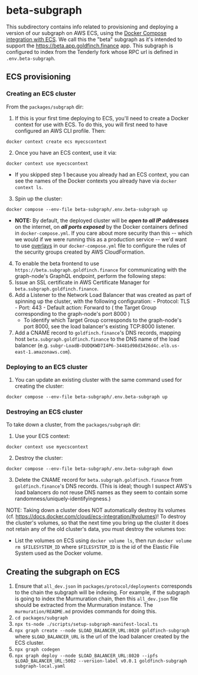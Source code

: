 # beta-subgraph

This subdirectory contains info related to provisioning and deploying a version of our subgraph on AWS ECS, using the [Docker Compose integration with ECS](https://docs.docker.com/cloud/ecs-integration/). We call this the "beta" subgraph as it's intended to support the https://beta.app.goldfinch.finance app. This subgraph is configured to index from the Tenderly fork whose RPC url is defined in `.env.beta-subgraph`.

## ECS provisioning

### Creating an ECS cluster

From the `packages/subgraph` dir:

1. If this is your first time deploying to ECS, you'll need to create a Docker context for use with ECS. To do this, you will first need to have configured an AWS CLI profile. Then:
  ```
  docker context create ecs myecscontext
  ```
2. Once you have an ECS context, use it via:
  ```
  docker context use myecscontext
  ```
  - If you skipped step 1 because you already had an ECS context, you can see the names of the Docker contexts you already have via `docker context ls`.
3. Spin up the cluster:
  ```
  docker compose --env-file beta-subgraph/.env.beta-subgraph up
  ```
  - **NOTE:** By default, the deployed cluster will be ***open to all IP addresses*** on the internet, on ***all ports exposed*** by the Docker containers defined in `docker-compose.yml`. If you care about more security than this -- which we would if we were running this as a production service -- we'd want to use [overlays](https://docs.docker.com/cloud/ecs-integration/#tuning-the-cloudformation-template) in our `docker-compose.yml` file to configure the rules of the security groups created by AWS CloudFormation.
4. To enable the beta frontend to use `https://beta.subgraph.goldfinch.finance` for communicating with the graph-node's GraphQL endpoint, perform the following steps:
  1. Issue an SSL certificate in AWS Certificate Manager for `beta.subgraph.goldfinch.finance`.
  2. Add a Listener to the Network Load Balancer that was created as part of spinning up the cluster, with the following configuration:
    - Protocol: TLS
    - Port: 443
    - Default action: Forward to ( the Target Group corresponding to the graph-node's port 8000 )
      - To identify which Target Group corresponds to the graph-node's port 8000, see the load balancer's existing TCP:8000 listener.
  3. Add a CNAME record to `goldfinch.finance`'s DNS records, mapping host `beta.subgraph.goldfinch.finance` to the DNS name of the load balancer (e.g. `subgr-LoadB-DUDQKWD7I4P6-34481d98d3426d4c.elb.us-east-1.amazonaws.com`).

### Deploying to an ECS cluster

1. You can update an existing cluster with the same command used for creating the cluster:
  ```
  docker compose --env-file beta-subgraph/.env.beta-subgraph up
  ```

### Destroying an ECS cluster

To take down a cluster, from the `packages/subgraph` dir:

1. Use your ECS context:
  ```
  docker context use myecscontext
  ```
2. Destroy the cluster:
  ```
  docker compose --env-file beta-subgraph/.env.beta-subgraph down
  ```
3. Delete the CNAME record for `beta.subgraph.goldfinch.finance` from `goldfinch.finance`'s DNS records. (This is ideal; though I suspect AWS's load balancers do not reuse DNS names as they seem to contain some randomness/uniquely-identifyingness.)

NOTE: Taking down a cluster does NOT automatically destroy its volumes (cf. https://docs.docker.com/cloud/ecs-integration/#volumes)! To destroy the cluster's volumes, so that the next time you bring up the cluster it does not retain any of the old cluster's data, you must destroy the volumes too:

- List the volumes on ECS using `docker volume ls`, then run `docker volume rm $FILESYSTEM_ID` where `$FILESYSTEM_ID` is the id of the Elastic File System used as the Docker volume.

## Creating the subgraph on ECS

1. Ensure that `all_dev.json` in `packages/protocol/deployments` corresponds to the chain the subgraph will be indexing. For example, if the subgraph is going to index the Murmuration chain, then this `all_dev.json` file should be extracted from the Murmuration instance. The `murmuration/README.md` provides commands for doing this.
2. `cd packages/subgraph`
3. `npx ts-node ./scripts/setup-subgraph-manifest-local.ts`
4. `npx graph create --node $LOAD_BALANCER_URL:8020 goldfinch-subgraph` where `$LOAD_BALANCER_URL` is the url of the load balancer created by the ECS cluster.
5. `npx graph codegen`
6. `npx graph deploy --node $LOAD_BALANCER_URL:8020 --ipfs $LOAD_BALANCER_URL:5002 --version-label v0.0.1 goldfinch-subgraph subgraph-local.yaml`
